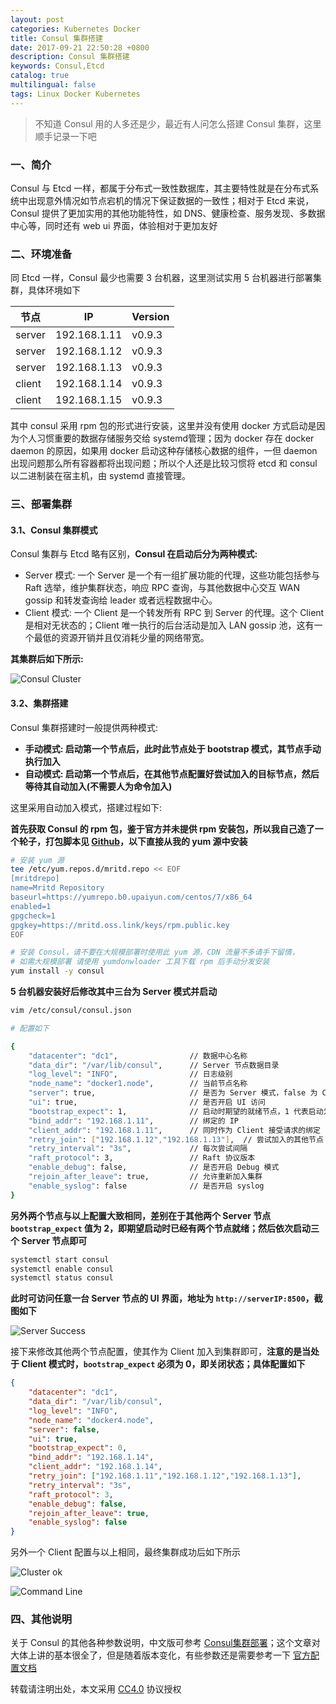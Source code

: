 ```yaml
---
layout: post
categories: Kubernetes Docker
title: Consul 集群搭建
date: 2017-09-21 22:50:28 +0800
description: Consul 集群搭建
keywords: Consul,Etcd
catalog: true
multilingual: false
tags: Linux Docker Kubernetes
---
```


> 不知道 Consul 用的人多还是少，最近有人问怎么搭建 Consul 集群，这里顺手记录一下吧


### 一、简介

Consul 与 Etcd 一样，都属于分布式一致性数据库，其主要特性就是在分布式系统中出现意外情况如节点宕机的情况下保证数据的一致性；相对于 Etcd 来说，Consul 提供了更加实用的其他功能特性，如 DNS、健康检查、服务发现、多数据中心等，同时还有 web ui 界面，体验相对于更加友好

### 二、环境准备

同 Etcd 一样，Consul 最少也需要 3 台机器，这里测试实用 5 台机器进行部署集群，具体环境如下

|节点|IP|Version|
|----|---|------|
|server|192.168.1.11|v0.9.3|
|server|192.168.1.12|v0.9.3|
|server|192.168.1.13|v0.9.3|
|client|192.168.1.14|v0.9.3|
|client|192.168.1.15|v0.9.3|

其中 consul 采用 rpm 包的形式进行安装，这里并没有使用 docker 方式启动是因为个人习惯重要的数据存储服务交给 systemd管理；因为 docker 存在 docker daemon 的原因，如果用 docker 启动这种存储核心数据的组件，一但 daemon 出现问题那么所有容器都将出现问题；所以个人还是比较习惯将 etcd 和 consul 以二进制装在宿主机，由 systemd 直接管理。


### 三、部署集群

#### 3.1、Consul 集群模式

Consul 集群与 Etcd 略有区别，**Consul 在启动后分为两种模式:**

- Server 模式: 一个 Server 是一个有一组扩展功能的代理，这些功能包括参与 Raft 选举，维护集群状态，响应 RPC 查询，与其他数据中心交互 WAN gossip 和转发查询给 leader 或者远程数据中心。
- Client 模式: 一个 Client 是一个转发所有 RPC 到 Server 的代理。这个 Client 是相对无状态的；Client 唯一执行的后台活动是加入 LAN gossip 池，这有一个最低的资源开销并且仅消耗少量的网络带宽。

**其集群后如下所示:**

![Consul Cluster](https://mritd.oss.link/markdown/n4mdw.jpg)

#### 3.2、集群搭建

Consul 集群搭建时一般提供两种模式:

- **手动模式: 启动第一个节点后，此时此节点处于 bootstrap 模式，其节点手动执行加入**
- **自动模式: 启动第一个节点后，在其他节点配置好尝试加入的目标节点，然后等待其自动加入(不需要人为命令加入)**

这里采用自动加入模式，搭建过程如下:

**首先获取 Consul 的 rpm 包，鉴于官方并未提供 rpm 安装包，所以我自己造了一个轮子，打包脚本见 [Github](https://github.com/mritd/consul-rpm)，以下直接从我的 yum 源中安装**

``` sh
# 安装 yum 源
tee /etc/yum.repos.d/mritd.repo << EOF
[mritdrepo]
name=Mritd Repository
baseurl=https://yumrepo.b0.upaiyun.com/centos/7/x86_64
enabled=1
gpgcheck=1
gpgkey=https://mritd.oss.link/keys/rpm.public.key
EOF

# 安装 Consul，请不要在大规模部署时使用此 yum 源，CDN 流量不多请手下留情，
# 如需大规模部署 请使用 yumdonwloader 工具下载 rpm 后手动分发安装
yum install -y consul
```

**5 台机器安装好后修改其中三台为 Server 模式并启动**

``` sh
vim /etc/consul/consul.json

# 配置如下

{
    "datacenter": "dc1",                // 数据中心名称
    "data_dir": "/var/lib/consul",      // Server 节点数据目录
    "log_level": "INFO",                // 日志级别
    "node_name": "docker1.node",        // 当前节点名称
    "server": true,                     // 是否为 Server 模式，false 为 Client 模式
    "ui": true,                         // 是否开启 UI 访问
    "bootstrap_expect": 1,              // 启动时期望的就绪节点，1 代表启动为 bootstrap 模式，等待其他节点加入
    "bind_addr": "192.168.1.11",        // 绑定的 IP
    "client_addr": "192.168.1.11",      // 同时作为 Client 接受请求的绑定 IP
    "retry_join": ["192.168.1.12","192.168.1.13"],  // 尝试加入的其他节点
    "retry_interval": "3s",             // 每次尝试间隔
    "raft_protocol": 3,                 // Raft 协议版本
    "enable_debug": false,              // 是否开启 Debug 模式
    "rejoin_after_leave": true,         // 允许重新加入集群
    "enable_syslog": false              // 是否开启 syslog
}
```

**另外两个节点与以上配置大致相同，差别在于其他两个 Server 节点 `bootstrap_expect` 值为 2，即期望启动时已经有两个节点就绪；然后依次启动三个 Server 节点即可**

``` sh
systemctl start consul
systemctl enable consul
systemctl status consul
```

**此时可访问任意一台 Server 节点的 UI 界面，地址为 `http://serverIP:8500`，截图如下**

![Server Success](https://mritd.oss.link/markdown/t9cxf.jpg)


接下来修改其他两个节点配置，使其作为 Client 加入到集群即可，**注意的是当处于 Client 模式时，`bootstrap_expect` 必须为 0，即关闭状态；具体配置如下**

``` json
{
    "datacenter": "dc1",
    "data_dir": "/var/lib/consul",
    "log_level": "INFO",
    "node_name": "docker4.node",
    "server": false,
    "ui": true,
    "bootstrap_expect": 0,
    "bind_addr": "192.168.1.14",
    "client_addr": "192.168.1.14",
    "retry_join": ["192.168.1.11","192.168.1.12","192.168.1.13"],
    "retry_interval": "3s",
    "raft_protocol": 3,
    "enable_debug": false,
    "rejoin_after_leave": true,
    "enable_syslog": false
}
```

另外一个 Client 配置与以上相同，最终集群成功后如下所示

![Cluster ok](https://mritd.oss.link/markdown/j1zrc.jpg)

![Command Line](https://mritd.oss.link/markdown/kq4cz.jpg)


### 四、其他说明

关于 Consul 的其他各种参数说明，中文版可参考 [Consul集群部署](http://www.10tiao.com/html/357/201705/2247485185/1.html)；这个文章对大体上讲的基本很全了，但是随着版本变化，有些参数还是需要参考一下 [官方配置文档](https://www.consul.io/docs/agent/options.html)

转载请注明出处，本文采用 [CC4.0](http://creativecommons.org/licenses/by-nc-nd/4.0/) 协议授权
